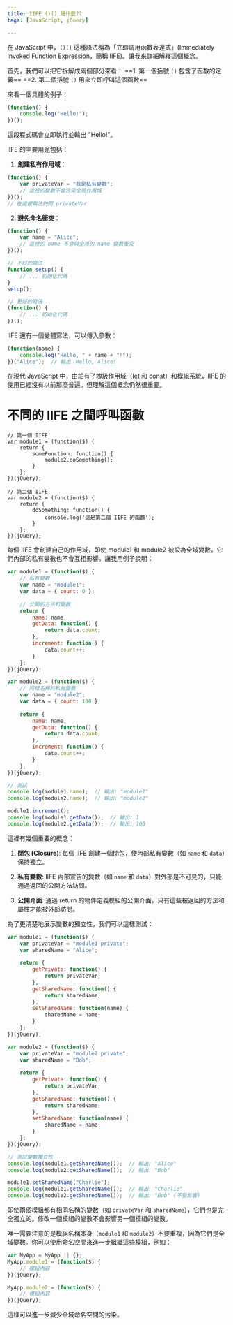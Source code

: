 ```yaml
---
title: IIFE ()() 是什麼??
tags: [JavaScript, jQuery]

---
```


在 JavaScript 中，`()()` 這種語法稱為「立即調用函數表達式」(Immediately Invoked Function Expression，簡稱 IIFE)。讓我來詳細解釋這個概念。

首先，我們可以把它拆解成兩個部分來看：
==1. 第一個括號 `()` 包含了函數的定義==
==2. 第二個括號 `()` 用來立即呼叫這個函數==

來看一個具體的例子：

```javascript
(function() {
    console.log("Hello!");
})();
```

這段程式碼會立即執行並輸出 "Hello!"。

IIFE 的主要用途包括：

1. **創建私有作用域**：
```javascript
(function() {
    var privateVar = "我是私有變數";
    // 這裡的變數不會污染全局作用域
})();
// 在這裡無法訪問 privateVar
```

2. **避免命名衝突**：
```javascript
(function() {
    var name = "Alice";
    // 這裡的 name 不會與全局的 name 變數衝突
})();
```

```javascript
// 不好的寫法
function setup() {
    // ... 初始化代碼
}
setup();

// 更好的寫法
(function() {
    // ... 初始化代碼
})();
```

IIFE 還有一個變體寫法，可以傳入參數：

```javascript
(function(name) {
    console.log("Hello, " + name + "!");
})("Alice");  // 輸出：Hello, Alice!
```

在現代 JavaScript 中，由於有了塊級作用域（let 和 const）和模組系統，IIFE 的使用已經沒有以前那麼普遍。但理解這個概念仍然很重要。

# 不同的 IIFE 之間呼叫函數

```javascript=
// 第一個 IIFE
var module1 = (function($) {
    return {
        someFunction: function() {
            module2.doSomething();
        }
    };
})(jQuery);

// 第二個 IIFE
var module2 = (function($) {
    return {
        doSomething: function() {
            console.log('這是第二個 IIFE 的函數');
        }
    };
})(jQuery);
```

每個 IIFE 會創建自己的作用域，即使 module1 和 module2 被設為全域變數，它們內部的私有變數也不會互相影響。讓我用例子說明：

```javascript
var module1 = (function($) {
    // 私有變數
    var name = "module1";
    var data = { count: 0 };
    
    // 公開的方法和變數
    return {
        name: name,
        getData: function() {
            return data.count;
        },
        increment: function() {
            data.count++;
        }
    };
})(jQuery);

var module2 = (function($) {
    // 同樣名稱的私有變數
    var name = "module2";
    var data = { count: 100 };
    
    return {
        name: name,
        getData: function() {
            return data.count;
        },
        increment: function() {
            data.count++;
        }
    };
})(jQuery);

// 測試
console.log(module1.name);  // 輸出: "module1"
console.log(module2.name);  // 輸出: "module2"

module1.increment();
console.log(module1.getData());  // 輸出: 1
console.log(module2.getData());  // 輸出: 100
```

這裡有幾個重要的概念：

1. **閉包 (Closure)**: 每個 IIFE 創建一個閉包，使內部私有變數（如 `name` 和 `data`）保持獨立。

2. **私有變數**: IIFE 內部宣告的變數（如 `name` 和 `data`）對外部是不可見的，只能通過返回的公開方法訪問。

3. **公開介面**: 通過 return 的物件定義模組的公開介面，只有這些被返回的方法和屬性才能被外部訪問。

為了更清楚地展示變數的獨立性，我們可以這樣測試：

```javascript
var module1 = (function($) {
    var privateVar = "module1 private";
    var sharedName = "Alice";
    
    return {
        getPrivate: function() {
            return privateVar;
        },
        getSharedName: function() {
            return sharedName;
        },
        setSharedName: function(name) {
            sharedName = name;
        }
    };
})(jQuery);

var module2 = (function($) {
    var privateVar = "module2 private";
    var sharedName = "Bob";
    
    return {
        getPrivate: function() {
            return privateVar;
        },
        getSharedName: function() {
            return sharedName;
        },
        setSharedName: function(name) {
            sharedName = name;
        }
    };
})(jQuery);

// 測試變數獨立性
console.log(module1.getSharedName());  // 輸出: "Alice"
console.log(module2.getSharedName());  // 輸出: "Bob"

module1.setSharedName("Charlie");
console.log(module1.getSharedName());  // 輸出: "Charlie"
console.log(module2.getSharedName());  // 輸出: "Bob" (不受影響)
```

即使兩個模組都有相同名稱的變數（如 `privateVar` 和 `sharedName`），它們也是完全獨立的。修改一個模組的變數不會影響另一個模組的變數。

唯一需要注意的是模組名稱本身（`module1` 和 `module2`）不要重複，因為它們是全域變數。你可以使用命名空間來進一步組織這些模組，例如：

```javascript
var MyApp = MyApp || {};
MyApp.module1 = (function($) {
    // 模組內容
})(jQuery);

MyApp.module2 = (function($) {
    // 模組內容
})(jQuery);
```

這樣可以進一步減少全域命名空間的污染。